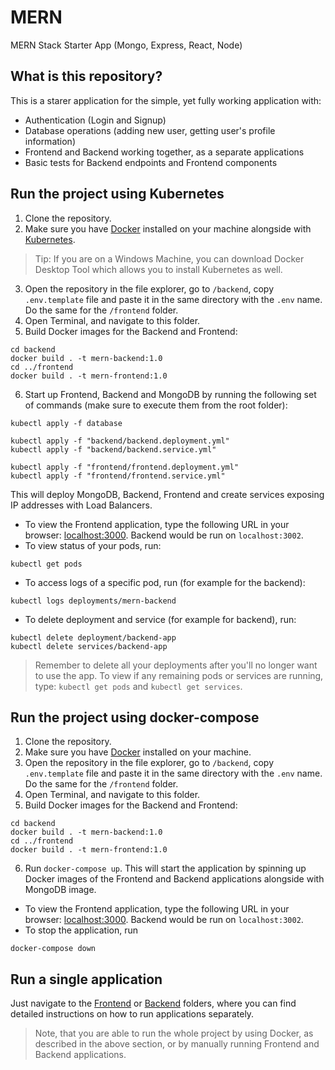 # MERN
MERN Stack Starter App (Mongo, Express, React, Node)

## What is this repository?
This is a starer application for the simple, yet fully working application with:
* Authentication (Login and Signup)
* Database operations (adding new user, getting user's profile information)
* Frontend and Backend working together, as a separate applications
* Basic tests for Backend endpoints and Frontend components

## Run the project using Kubernetes
1. Clone the repository.
2. Make sure you have [Docker](https://www.docker.com/) installed on your machine alongside with [Kubernetes](https://kubernetes.io/). 
> Tip: If you are on a Windows Machine, you can download Docker Desktop Tool which allows you to install Kubernetes as well.
3. Open the repository in the file explorer, go to `/backend`, copy `.env.template` file and paste it in the same directory with the `.env` name. Do the same for the `/frontend` folder.
4. Open Terminal, and navigate to this folder.
5. Build Docker images for the Backend and Frontend:
```
cd backend
docker build . -t mern-backend:1.0
cd ../frontend
docker build . -t mern-frontend:1.0
```
6. Start up Frontend, Backend and MongoDB by running the following set of commands (make sure to execute them from the root folder):
```
kubectl apply -f database

kubectl apply -f "backend/backend.deployment.yml"
kubectl apply -f "backend/backend.service.yml"

kubectl apply -f "frontend/frontend.deployment.yml"
kubectl apply -f "frontend/frontend.service.yml"
```

This will deploy MongoDB, Backend, Frontend and create services exposing IP addresses with Load Balancers.
* To view the Frontend application, type the following URL in your browser: [localhost:3000](localhost:3000). Backend would be run on `localhost:3002`.
* To view status of your pods, run: 
```
kubectl get pods
```
* To access logs of a specific pod, run (for example for the backend): 
```
kubectl logs deployments/mern-backend
```
* To delete deployment and service (for example for backend), run:
```
kubectl delete deployment/backend-app
kubectl delete services/backend-app
```
> Remember to delete all your deployments after you'll no longer want to use the app. To view if any remaining pods or services are running, type: `kubectl get pods` and `kubectl get services`.


## Run the project using docker-compose
1. Clone the repository.
2. Make sure you have [Docker](https://www.docker.com/) installed on your machine.
3. Open the repository in the file explorer, go to `/backend`, copy `.env.template` file and paste it in the same directory with the `.env` name. Do the same for the `/frontend` folder.
4. Open Terminal, and navigate to this folder.
5. Build Docker images for the Backend and Frontend:
```
cd backend
docker build . -t mern-backend:1.0
cd ../frontend
docker build . -t mern-frontend:1.0
```
6. Run `docker-compose up`. This will start the application by spinning up Docker images of the Frontend and Backend applications alongside with MongoDB image.

* To view the Frontend application, type the following URL in your browser: [localhost:3000](localhost:3000). Backend would be run on `localhost:3002`.
* To stop the application, run 
```
docker-compose down
```

## Run a single application
Just navigate to the [Frontend](frontend/README.md) or [Backend](backend/README.md) folders, where you can find detailed instructions on how to run applications separately.

> Note, that you are able to run the whole project by using Docker, as described in the above section, or by manually running Frontend and Backend applications.